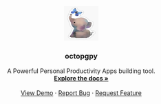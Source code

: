 

<div id="top"></div>

<!-- PROJECT LOGO -->
<br />
<div align="center">
  <a href="https://github.com/rebataur/octopgpy">
    <img src="images/logo.png" alt="Logo" width="80" height="80">
  </a>

  <h3 align="center">octopgpy</h3>

  <p align="center">
  A Powerful Personal Productivity Apps building tool.
    <br />
    <a href="https://github.com/rebataur/octopgpy"><strong>Explore the docs »</strong></a>
    <br />
    <br />
    <a href="https://github.com/rebataur/octopgpy">View Demo</a>
    ·
    <a href="https://github.com/rebataur/octopgpy/issues">Report Bug</a>
    ·
    <a href="https://github.com/rebataur/octopgpy/issues">Request Feature</a>
  </p>
</div>